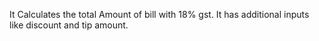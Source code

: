It Calculates the total Amount of bill with 18% gst.
It has additional inputs like discount and tip amount.
